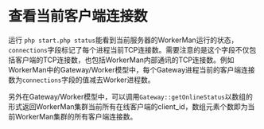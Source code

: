 # 查看当前客户端连接数
运行 ```php start.php status```能看到当前服务器的WorkerMan运行的状态，```connections```字段标记了每个进程当前TCP连接数。需要注意的是这个字段不仅包括客户端的TCP连接数，也包括WorkerMan内部通讯的TCP连接数。例如WorkerMan中的Gateway/Worker模型中，每个Gateway进程当前的客户端连接数为```connections```字段的值减去Worker进程数。


另外在Gateway/Worker模型中，可以调用```Gateway::getOnlineStatus```以数组的形式返回WorkerMan集群当前所有在线客户端的client_id，数组元素个数即为当前WorkerMan集群的所有客户端连接数。
